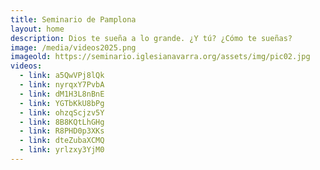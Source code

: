 ```yaml
---
title: Seminario de Pamplona
layout: home
description: Dios te sueña a lo grande. ¿Y tú? ¿Cómo te sueñas?
image: /media/videos2025.png
imageold: https://seminario.iglesianavarra.org/assets/img/pic02.jpg
videos:
  - link: a5QwVPj8lQk
  - link: nyrqxY7PvbA
  - link: dM1H3L8nBnE
  - link: YGTbKkU8bPg
  - link: ohzqScjzv5Y
  - link: 8B8KQtLhGHg
  - link: R8PHD0p3XKs
  - link: dteZubaXCMQ
  - link: yrlzxy3YjM0
---
```



